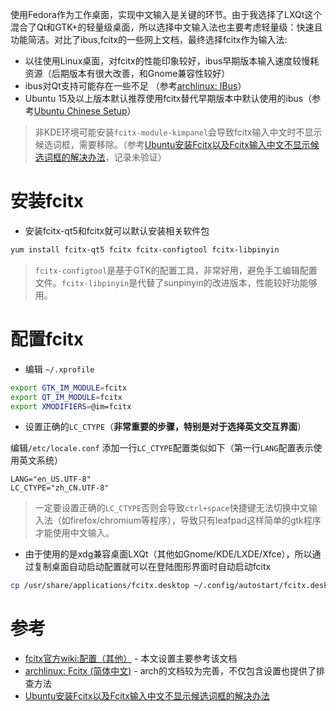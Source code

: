 使用Fedora作为工作桌面，实现中文输入是关键的环节。由于我选择了LXQt这个混合了Qt和GTK+的轻量级桌面，所以选择中文输入法也主要考虑轻量级：快速且功能简洁。对比了ibus,fcitx的一些网上文档，最终选择fcitx作为输入法:

* 以往使用Linux桌面，对fcitx的性能印象较好，ibus早期版本输入速度较慢耗资源（后期版本有很大改善，和Gnome兼容性较好）
* ibus对Qt支持可能存在一些不足 （参考[archlinux: IBus](https://wiki.archlinux.org/index.php/IBus)）
* Ubuntu 15及以上版本默认推荐使用fcitx替代早期版本中默认使用的ibus（参考[Ubuntu Chinese Setup](http://www.pinyinjoe.com/linux/ubuntu-12-chinese-setup.htm)）

> 非KDE环境可能安装`fcitx-module-kimpanel`会导致fcitx输入中文时不显示候选词框，需要移除。（参考[Ubuntu安装Fcitx以及Fcitx输入中文不显示候选词框的解决办法](http://blog.csdn.net/qq_21397217/article/details/52447263)，记录未验证）

# 安装fcitx

* 安装fcitx-qt5和fcitx就可以默认安装相关软件包

```bash
yum install fcitx-qt5 fcitx fcitx-configtool fcitx-libpinyin
```

> `fcitx-configtool`是基于GTK的配置工具，非常好用，避免手工编辑配置文件。`fcitx-libpinyin`是代替了sunpinyin的改进版本，性能较好功能够用。

# 配置fcitx

* 编辑 `~/.xprofile`

```bash
export GTK_IM_MODULE=fcitx
export QT_IM_MODULE=fcitx
export XMODIFIERS=@im=fcitx
```

* 设置正确的`LC_CTYPE`（**非常重要的步骤，特别是对于选择英文交互界面**）

编辑`/etc/locale.conf` 添加一行`LC_CTYPE`配置类似如下（第一行`LANG`配置表示使用英文系统）

```
LANG="en_US.UTF-8"
LC_CTYPE="zh_CN.UTF-8"
```

> 一定要设置正确的`LC_CTYPE`否则会导致`ctrl+space`快捷键无法切换中文输入法（如firefox/chromium等程序），导致只有leafpad这样简单的gtk程序才能使用中文输入。

* 由于使用的是xdg兼容桌面LXQt（其他如Gnome/KDE/LXDE/Xfce），所以通过复制桌面自动启动配置就可以在登陆图形界面时自动启动fcitx

```bash
cp /usr/share/applications/fcitx.desktop ~/.config/autostart/fcitx.desktop
```

# 参考

* [fcitx官方wiki:配置（其他）](https://fcitx-im.org/wiki/Configure_(Other)/zh-hans) - 本文设置主要参考该文档
* [archlinux: Fcitx (简体中文)](https://wiki.archlinux.org/index.php/Fcitx) - arch的文档较为完善，不仅包含设置也提供了排查方法
* [Ubuntu安装Fcitx以及Fcitx输入中文不显示候选词框的解决办法](http://blog.csdn.net/qq_21397217/article/details/52447263)